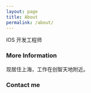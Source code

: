```yaml
---
layout: page
title: About
permalink: /about/
---
```


IOS 开发工程师

### More Information

现居住上海，工作在创智天地附近。 

### Contact me

[](mailto:)